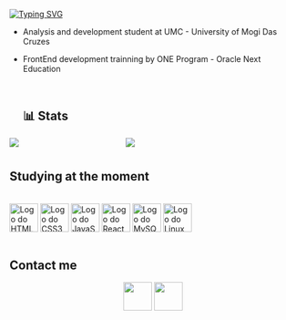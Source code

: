 [![Typing SVG](https://readme-typing-svg.herokuapp.com?font=Poppins&weight=600&size=28&duration=2500&pause=1000&color=FFFFFF&width=435&lines=Welcome+to+my+Github+Profile!;I'm+Victtor!;FrontEnd+Developer;Passionate+about+Technology;Passionate+about+Design;Passionate+about+coding)](https://git.io/typing-svg)


- Analysis and development student at UMC - University of Mogi Das Cruzes
- FrontEnd development trainning by ONE Program - Oracle Next Education

  <br>

  ## 📊 Stats

<div style="display: flex; justify-content: space-between; flex-wrap: wrap;" align="center"> <br>

   <img src="https://github-readme-stats.vercel.app/api/top-langs/?username=yVittinho&theme=blue_navy&text_color=FFF" style=" flex:1 1 37%; max-width: 300px;  margin-bottom: 10px;"> 
   <img src="https://github-readme-stats.vercel.app/api?username=yVittinho&show_icons=true&icon_color=FFF&count_private=true&theme=blue_navy" style=" flex:1 1 60%;  max-width: 300px; margin-bottom: 10px;">

 </div> 
  

## Studying at the moment

<div style="display: inline_block"> <br>
 
  <img src="https://cdn.jsdelivr.net/gh/devicons/devicon@latest/icons/html5/html5-original.svg" alt="Logo do HTML5" align="center" height="50" width="50" />    

  <img src="https://cdn.jsdelivr.net/gh/devicons/devicon@latest/icons/css3/css3-original.svg" alt="Logo do CSS3" align="center" height="50" width="50" />

  <img src="https://cdn.jsdelivr.net/gh/devicons/devicon@latest/icons/javascript/javascript-original.svg" alt="Logo do JavaScript" align="center" height="50" width="50" />

  <img src="https://cdn.jsdelivr.net/gh/devicons/devicon@latest/icons/react/react-original.svg" alt="Logo do React" align="center" height="50" width="50" />

  <img src="https://cdn.jsdelivr.net/gh/devicons/devicon@latest/icons/mysql/mysql-original.svg" alt="Logo do MySQL" align="center" height="50" width="50" />

  <img src="https://cdn.jsdelivr.net/gh/devicons/devicon@latest/icons/linux/linux-original.svg" alt="Logo do Linux" align="center" height="50" width="50" />
  
</div>
<br>

 ## Contact me


<div align="center">

  
  <img src="https://cdn.jsdelivr.net/gh/devicons/devicon@latest/icons/linkedin/linkedin-original.svg" align="center" height="50" width="50" />

  
  <img src="https://cdn.jsdelivr.net/gh/devicons/devicon@latest/icons/github/github-original.svg" align="center" height="50" width="50"/>        
  
</div>

